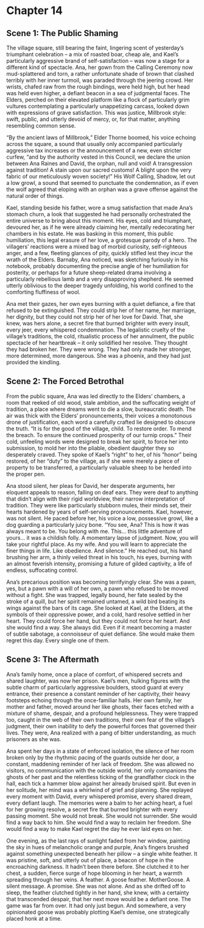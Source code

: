 # Chapter 14

## Scene 1: The Public Shaming

The village square, still bearing the faint, lingering scent of yesterday’s triumphant celebration – a mix of roasted boar, cheap ale, and Kael’s particularly aggressive brand of self-satisfaction – was now a stage for a different kind of spectacle. Ana, her gown from the Calling Ceremony now mud-splattered and torn, a rather unfortunate shade of brown that clashed terribly with her inner turmoil, was paraded through the jeering crowd. Her wrists, chafed raw from the rough bindings, were held high, but her head was held even higher, a defiant beacon in a sea of judgmental faces. The Elders, perched on their elevated platform like a flock of particularly grim vultures contemplating a particularly unappetizing carcass, looked down with expressions of grave satisfaction. This was justice, Millbrook style: swift, public, and utterly devoid of mercy, or, for that matter, anything resembling common sense.

“By the ancient laws of Millbrook,” Elder Thorne boomed, his voice echoing across the square, a sound that usually only accompanied particularly aggressive tax increases or the announcement of a new, even stricter curfew, “and by the authority vested in this Council, we declare the union between Ana Raines and David, the orphan, null and void! A transgression against tradition! A stain upon our sacred customs! A blight upon the very fabric of our meticulously woven society!” His Wolf Calling, Shadow, let out a low growl, a sound that seemed to punctuate the condemnation, as if even the wolf agreed that eloping with an orphan was a grave offense against the natural order of things.

Kael, standing beside his father, wore a smug satisfaction that made Ana’s stomach churn, a look that suggested he had personally orchestrated the entire universe to bring about this moment. His eyes, cold and triumphant, devoured her, as if he were already claiming her, mentally redecorating her chambers in his estate. He was basking in this moment, this public humiliation, this legal erasure of her love, a grotesque parody of a hero. The villagers’ reactions were a mixed bag of morbid curiosity, self-righteous anger, and a few, fleeting glances of pity, quickly stifled lest they incur the wrath of the Elders. Barnaby, Ana noticed, was sketching furiously in his notebook, probably documenting the precise angle of her humiliation for posterity, or perhaps for a future sheep-related drama involving a particularly rebellious lamb and a very disapproving shepherd. He seemed utterly oblivious to the deeper tragedy unfolding, his world confined to the comforting fluffiness of wool.

Ana met their gazes, her own eyes burning with a quiet defiance, a fire that refused to be extinguished. They could strip her of her name, her marriage, her dignity, but they could not strip her of her love for David. That, she knew, was hers alone, a secret fire that burned brighter with every insult, every jeer, every whispered condemnation. The legalistic cruelty of the village’s traditions, the cold, ritualistic process of her annulment, the public spectacle of her heartbreak – it only solidified her resolve. They thought they had broken her. They were wrong. They had only made her stronger, more determined, more dangerous. She was a phoenix, and they had just provided the kindling.

## Scene 2: The Forced Betrothal

From the public square, Ana was led directly to the Elders’ chambers, a room that reeked of old wood, stale ambition, and the suffocating weight of tradition, a place where dreams went to die a slow, bureaucratic death. The air was thick with the Elders’ pronouncements, their voices a monotonous drone of justification, each word a carefully crafted lie designed to obscure the truth. “It is for the good of the village, child. To restore order. To mend the breach. To ensure the continued prosperity of our turnip crops.” Their cold, unfeeling words were designed to break her spirit, to force her into submission, to mold her into the pliable, obedient daughter they so desperately craved. They spoke of Kael’s “right” to her, of his “honor” being restored, of her “duty” to the village, as if she were merely a piece of property to be transferred, a particularly valuable sheep to be herded into the proper pen.

Ana stood silent, her pleas for David, her desperate arguments, her eloquent appeals to reason, falling on deaf ears. They were deaf to anything that didn’t align with their rigid worldview, their narrow interpretation of tradition. They were like particularly stubborn mules, their minds set, their hearts hardened by years of self-serving pronouncements. Kael, however, was not silent. He paced before her, his voice a low, possessive growl, like a dog guarding a particularly juicy bone. “You see, Ana? This is how it was always meant to be. You belong with me. This… this little adventure of yours… it was a childish folly. A momentary lapse of judgment. Now, you will take your rightful place. As my wife. And you will learn to appreciate the finer things in life. Like obedience. And silence.” He reached out, his hand brushing her arm, a thinly veiled threat in his touch, his eyes, burning with an almost feverish intensity, promising a future of gilded captivity, a life of endless, suffocating control.

Ana’s precarious position was becoming terrifyingly clear. She was a pawn, yes, but a pawn with a will of her own, a pawn who refused to be moved without a fight. She was trapped, legally bound, her fate sealed by the stroke of a quill, but her spirit remained untamed, a wild bird beating its wings against the bars of its cage. She looked at Kael, at the Elders, at the symbols of their oppressive power, and a cold, hard resolve settled in her heart. They could force her hand, but they could not force her heart. And she would find a way. She always did. Even if it meant becoming a master of subtle sabotage, a connoisseur of quiet defiance. She would make them regret this day. Every single one of them.

## Scene 3: The Aftermath

Ana’s family home, once a place of comfort, of whispered secrets and shared laughter, was now her prison. Kael’s men, hulking figures with the subtle charm of particularly aggressive boulders, stood guard at every entrance, their presence a constant reminder of her captivity, their heavy footsteps echoing through the once-familiar halls. Her own family, her mother and father, moved around her like ghosts, their faces etched with a mixture of shame, despair, and a profound helplessness. They were trapped too, caught in the web of their own traditions, their own fear of the village’s judgment, their own inability to defy the powerful forces that governed their lives. They were, Ana realized with a pang of bitter understanding, as much prisoners as she was.

Ana spent her days in a state of enforced isolation, the silence of her room broken only by the rhythmic pacing of the guards outside her door, a constant, maddening reminder of her lack of freedom. She was allowed no visitors, no communication with the outside world, her only companions the ghosts of her past and the relentless ticking of the grandfather clock in the hall, each tick a hammer blow against her already bruised spirit. But even in her solitude, her mind was a whirlwind of grief and planning. She replayed every moment with David, every whispered promise, every shared dream, every defiant laugh. The memories were a balm to her aching heart, a fuel for her growing resolve, a secret fire that burned brighter with every passing moment. She would not break. She would not surrender. She would find a way back to him. She would find a way to reclaim her freedom. She would find a way to make Kael regret the day he ever laid eyes on her.

One evening, as the last rays of sunlight faded from her window, painting the sky in hues of melancholic orange and purple, Ana’s fingers brushed against something unexpected beneath her pillow – a single white feather. It was pristine, soft, and utterly out of place, a beacon of hope in the encroaching darkness. It hadn’t been there before. She clutched it to her chest, a sudden, fierce surge of hope blooming in her heart, a warmth spreading through her veins. A feather. A goose feather. MotherGoose. A silent message. A promise. She was not alone. And as she drifted off to sleep, the feather clutched tightly in her hand, she knew, with a certainty that transcended despair, that her next move would be a defiant one. The game was far from over. It had only just begun. And somewhere, a very opinionated goose was probably plotting Kael’s demise, one strategically placed honk at a time.